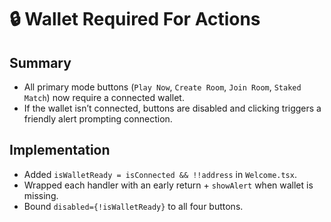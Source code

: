 # 🔒 Wallet Required For Actions

## Summary
- All primary mode buttons (`Play Now`, `Create Room`, `Join Room`, `Staked Match`) now require a connected wallet.
- If the wallet isn’t connected, buttons are disabled and clicking triggers a friendly alert prompting connection.

## Implementation
- Added `isWalletReady = isConnected && !!address` in `Welcome.tsx`.
- Wrapped each handler with an early return + `showAlert` when wallet is missing.
- Bound `disabled={!isWalletReady}` to all four buttons.


